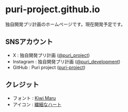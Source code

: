 # puri-project.github.io
独自開発プリ計画のホームページです。現在開発予定です。

## SNSアカウント
- X : 独自開発プリ計画 ([@puri_project](https://x.com/puri_project))
- Instagram : 独自開発プリ計画 ([@puri_development](https://www.instagram.com/puri_development))
- GitHub : Puri project ([puri-project](https://github.com/puri-project))

## クレジット
- フォント : [Kiwi Maru](https://fonts.google.com)
- アイコン : [繊細なハート](https://sui-sai.jp/illust/2014/09/post-55.html)